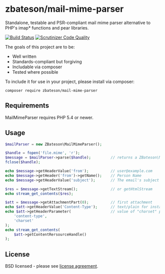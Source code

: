 # zbateson/mail-mime-parser

Standalone, testable and PSR-compliant mail mime parser alternative to PHP's
imap* functions and pear libraries.

[![Build Status](https://travis-ci.org/zbateson/MailMimeParser.svg?branch=master)](https://travis-ci.org/zbateson/MailMimeParser) [![Scrutinizer Code Quality](https://scrutinizer-ci.com/g/zbateson/MailMimeParser/badges/quality-score.png?b=master)](https://scrutinizer-ci.com/g/zbateson/MailMimeParser/?branch=master)

The goals of this project are to be:

* Well written
* Standards-compliant but forgiving
* Includable via composer
* Tested where possible

To include it for use in your project, please install via composer:

```
composer require zbateson/mail-mime-parser
```

## Requirements

MailMimeParser requires PHP 5.4 or newer.

## Usage

```php
$mailParser = new ZBateson\MailMimeParser();

$handle = fopen('file.mime', 'r');
$message = $mailParser->parse($handle);         // returns a ZBateson\MailMimeParser\Message
fclose($handle);

echo $message->getHeaderValue('from');          // user@example.com
echo $message->getHeader('from')->getName();    // Person Name
echo $message->getHeaderValue('subject');       // The email's subject

$res = $message->getTextStream();               // or getHtmlStream
echo stream_get_contents($res);

$att = $message->getAttachmentPart(0);          // first attachment
echo $att->getHeaderValue('Content-Type');      // text/plain for instance
echo $att->getHeaderParameter(                  // value of "charset" part
    'content-type',
    'charset'
);
echo stream_get_contents(
    $att->getContentRersourceHandle()
);
```

## License

BSD licensed - please see [license agreement](https://github.com/zbateson/MailMimeParser/blob/master/LICENSE).
